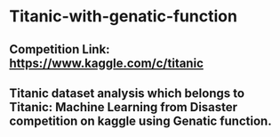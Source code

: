 # Titanic-with-genatic-function

## Competition Link: https://www.kaggle.com/c/titanic
## Titanic dataset analysis which belongs to Titanic: Machine Learning from Disaster competition on kaggle using Genatic function.

